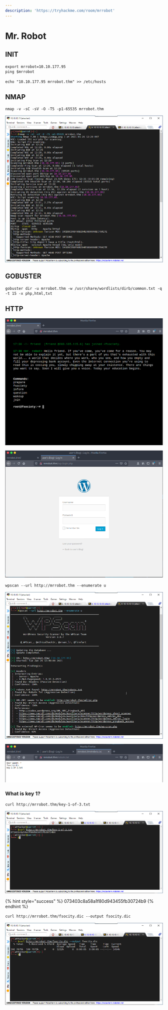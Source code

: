 ```yaml
---
description: 'https://tryhackme.com/room/mrrobot'
---
```


# Mr. Robot

## INIT

```text
export mrrobot=10.10.177.95
ping $mrrobot

echo "10.10.177.95 mrrobot.thm" >> /etc/hosts
```

## NMAP

```text
nmap -v -sC -sV -O -T5 -p1-65535 mrrobot.thm
```

![](../.gitbook/assets/image%20%28410%29.png)



## GOBUSTER

```text
gobuster dir -u mrrobot.thm -w /usr/share/wordlists/dirb/common.txt -q -t 15 -x php,html,txt
```

## HTTP

![](../.gitbook/assets/image%20%28450%29.png)

![](../.gitbook/assets/image%20%28401%29.png)

```text
wpscan --url http://mrrobot.thm --enumerate u

```

![](../.gitbook/assets/image%20%28451%29.png)

![](../.gitbook/assets/image%20%28385%29.png)

### What is key 1?

```text
curl http://mrrobot.thm/key-1-of-3.txt
```

![](../.gitbook/assets/image%20%28386%29.png)

{% hint style="success" %}
073403c8a58a1f80d943455fb30724b9
{% endhint %}

```text
curl http://mrrobot.thm/fsocity.dic --output fsocity.dic
```

![](../.gitbook/assets/image%20%28427%29.png)


